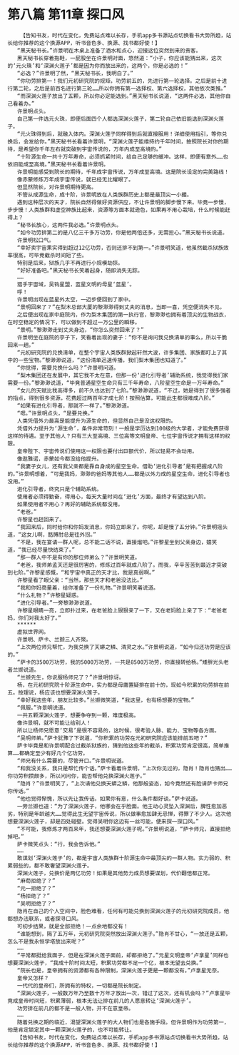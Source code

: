 # 第八篇 第11章 探口风
        【告知书友，时代在变化，免费站点难以长存，手机app多书源站点切换看书大势所趋，站长给你推荐的这个换源APP，听书音色多、换源、找书都好使！】
       “黑天秘书长。”许景明在木桌上准备了酒水和点心，迎接这位突然到来的贵客。
       黑天秘书长穿着拖鞋，一屁股坐在许景明对面，悠然道：“小子，你应该能猜出来，这次的‘元火珠’和‘深渊火莲子’都是因为你而放出来的，这两个，你是必选的！”
       “必选？”许景明了然，“黑天秘书长，我明白了。”
       “你功劳排第一！我们元初研究院的规矩，功劳前五的，先进行第一轮选择。之后是前十进行第二轮，之后是前百名进行第三轮……所以你拥有第一选择权、第六选择权，其他依次类推。”
       “而深渊火莲子放出了五颗，所以你必定能选到。”黑天秘书长说道，“这两件必选，其他你自己看着办。”
       许景明点头。
       自己第一件选元火珠，即便后面四个人都选深渊火莲子，第二轮自己依旧能选到深渊火莲子。
       “元火珠得到后，就融入体内。深渊火莲子同样得到后就直接服用！详细使用指引，等你兑换后，会发给你。”黑天秘书长看着许景明，“深渊火莲子能维持约千年时间，按照院长对你的期待，是希望你千年左右就突破到宇宙传说的，万年内成至高境的。”
       “十阶源生命一共十万年寿命，必须抓紧时间，给自己足够的缓冲。这样，即便有意外……也依旧能成至高境。”黑天秘书长看着许景明。
       许景明能感受到院长的期待，千年成宇宙传说，万年成至高境。这是院长设定的完美路线！
       像赤蒙修炼万年成宇宙传说，就已经无比耀眼了。
       但显然院长，对许景明期待更高。
       不管从成源生命，成十阶，许景明放在人类族群历史上都是最顶尖一小撮。
       遇到这种层次的天才，院长自然得做好资源供应，不让许景明的脚步慢下来。毕竟一步慢，步步慢！人类族群和虚空神族比起来，资源等方面本就逊色，如果再不用心栽培，什么时候能赶得上？
       “秘书长放心，这两件我必选。”许景明点头。
       “如今功劳排第二的是八亿三千多万功劳，你是他两倍还多，无需担心。”黑天秘书长说道。
       许景明松口气。
       “幸好卖宇宙果实得到超过12亿功劳，否则还排不到第一。”许景明笑道，他虽然截杀狱族效率很高，可毕竟截杀时间短了些。
       特别是后来，狱族几乎不再进行小规模劫掠。
       “好好准备吧。”黑天秘书长笑着起身，随即消失无踪。
       ……
       猎手宇宙域，吴钩星盟，蓝星文明的母星‘蓝星’。
       呼！
       许景明出现在蓝星外太空，一迈步便回到了家中。
       “景明回来了？”在梨木总部大厦的黎渺渺得到丈夫的消息，当即一喜，凭空便消失不见。
       之后便出现在家中庭院内，作为梨木集团的第一执行官，黎渺渺也拥有着顶尖的生物战衣，在时空稳定的情况下，可以做到不超过一万公里的瞬移。
       “景明。”黎渺渺走到丈夫身边，“你怎么突然回来了？”
       许景明坐在庭院的亭子下，笑看着出现的妻子：“你不是询问我兑换清单的事么，所以干脆回来一趟。”
       “元初研究院的兑换清单，在整个宇宙人类族群掀起轩然大波，许多集团、家族都盯上了其中的一些宝物。”黎渺渺说道，“这份清单迅速传播，我们梨木集团也知道了。”
       “你觉得，需要兑换什么吗？”许景明问道。
       “梨木集团还在发展中，其它我不太在意，但那一份‘进化引导者’辅助系统，我觉得我们家需要一份。”黎渺渺说道，“毕竟普通星空生命只有三千年寿命，八阶星空生命是一万年寿命。”
       “女儿的天赋比我高得多，前不久也达到了七阶。”黎渺渺说道，“不过，她是得到了很多强者的指点，得到很多资源，花费超过两百年才成七阶！按照估算，可能此生都很难成八阶。”
       “如果有进化引导者，那就不一样了。”黎渺渺道。
       “嗯。”许景明点头，“是要兑换。”
       人类凭借外力最高是能提升为源生命的，但显然自己是没这权限的。
       凭借外力提升为‘源生命’，条件非常苛刻！一般是学历达到100级的大学者，才能免费获得这样的待遇。至于其他人？只有三大至高境、三位高等文明皇帝、七位宇宙传说才拥有这样的权限。
       皇帝陛下、宇宙传说们使用这一权限也要付出巨额代价，所以轻易不会动用。
       像逖雅诺，赤蒙如今都没给他提升。
       “我妻子女儿，还有我父亲都是靠自身成的星空生命。借助‘进化引导者’是有把握成八阶的。”许景明想着，“可是我妈，渺渺的爸妈等其他人……都是以外力成的星空生命，进化引导者也没用。”
       进化引导者，终究只是个辅助系统。
       使用者必须得勤奋，得用心，每天大量时间在‘进化’方面，最终才有望达到八阶。
       如果使用者不用心？再好的辅助系统都没用。
       “老爸。”
       许黎星也赶回来了。
       “我回来后，同时给你和你妈发消息，你妈立即来了。你呢，却是慢了五分钟。”许景明摇头道，“这女儿啊，胳膊肘总是往外拐。”
       “不是，我在宴请一群人呢，总不能二话不说，直接熘吧。”许黎星坐到父亲身边，嬉笑道，“我已经尽量快结束了。”
       “那一群人中不是有你的那位师弟么？”许景明笑道。
       “老爸，我师弟孟天还是很厉害的，修炼过百年就成八阶了。而我，辛辛苦苦到最近才突破到七阶。”许黎星感慨，“和宇宙中真正的天才比，我是真弱啊。”
       许黎星看了眼父亲：“当然，那些天才和老爸没法比。”
       “我和你妈商量着，给你准备了一份礼物。”许景明笑着说道。
       “什么礼物？”许黎星疑惑。
       “进化引导者。”一旁黎渺渺说道。
       许黎星眼睛一亮，立即扑过来，在老爸脸上狠狠亲了一下，又在老妈脸上亲了下：“老爸老妈，你们对我太好了。”
       ******
       虚拟世界网。
       许景明、萨卡、兰撷三人齐聚。
       “上次两位师兄帮忙，为我兑换了天蟒之鳞、清灵之水。”许景明说道，“如今归还功劳是应该的。”
       “萨卡的3500万功劳，我的5000万功劳，一共是8500万功劳，你直接转给杨。”矮胖光头老者兰撷说道。
       “兰撷先生，你说服杨师兄了？”许景明惊讶。
       杨，在元初研究院十阶源生命中，实力都是母庸置疑排在前十的，现如今积累的功劳排在前五。按理说，杨应该也想要深渊火莲子。
       “幸好我这些年，朋友比较多。”兰撷微笑道，“我这里，也有杨想要的宝物。”
       “佩服。”许景明说道。
       一共五颗深渊火莲子，想要争夺到一颗，难度极高。
       像许景明，就不可能让给别人！
       所以让杨师兄愿意‘交易’是很不容易的，这时候，很考验人脉、能力、宝物等各方面。
       “吴明师弟。”萨卡犹豫了下说道，“你积累的功劳在元初研究院应该能排前五吧？”
       萨卡毕竟是和许景明配合过截杀狱族的，猜到他这些年的截杀，积累功劳肯定很高，简单推算……都确定至少有好几个亿功劳。
       “师兄有什么需要的，尽管开口。”许景明说道。
       “和我没关系，我只是帮忙传个话。”萨卡看着许景明，“上次你见过的，隐肖！隐肖也猜出……你功劳积攒颇多，所以问问你，能否帮他兑换深渊火莲子。”
       “隐肖？”许景明笑了，“上次请他兑换天蟒之鳞，他那般姿态，如今竟然还有脸请萨卡师兄你传话。”
       “他也觉得惭愧，所以先让我传话。如果你有意，什么条件都好谈。”萨卡说道。
       一旁兰撷也道：“为了深渊火莲子，他哪会在乎脸面。他主动心灵坠入深渊后，脾性愈加恶劣，特别是年龄越大……觉得此生无望宇宙传说，所以做事愈加肆无忌惮，得罪了不少人。这次他想要深渊火莲子，却是四处碰壁。觉得吴明你这边有一丝可能，便来探一探口风。”
       “不可能，我修炼才两百来年，我还想要深渊火莲子呢。”许景明说道，“萨卡师兄，直接拒绝掉吧。”
       萨卡微笑点头：“行，我会告诉他。”
       ……
       敢谋划‘深渊火莲子’的，都是宇宙人类族群十阶源生命中最顶尖的一群人物。实力弱的、积累弱些的，都不敢奢望深渊火莲子。
       深渊火莲子，兑换价是两亿功劳！如果是其他势力成员想要谋划，代价翻倍都正常。
       “麻荀拒绝了？”
       “元一拒绝了？”
       “杨拒绝了？”
       “吴明拒绝了？”
       隐肖在自己的个人空间中，脸色难看，任何有可能兑换到深渊火莲子的元初研究院成员，他都想办法联系，或者探寻口风。
       可初步结果，就是全部拒绝！一点余地都没有！
       “谁能想到，隔了五万年，元初研究院突然放出深渊火莲子。”隐肖不甘心，“一放还是五颗，怎么不是我永恒学塔放出来呢？”
       ……
       “平常都挺给我面子，但是在深渊火莲子面前，却都拒绝了。”元星文明皇帝‘卢拿星’同样也想要深渊火莲子，“我成十阶时间太短，积累功劳都不足一个亿，根本无望去兑换。”
       “院长也是，皇帝拥有的资源都有各种限制，深渊火莲子更是一颗都没有。”卢拿星无奈。
       皇帝又怎样？
       一代代的皇帝们，所拥有的特权，一切都是院长制定。
       “深渊火莲子，一般数万年乃至数十万年才放出一次，错过了这次，还有机会吗？”卢拿星毕竟成皇帝时间短，积累薄弱，根本无法让排在前几的人愿意转让‘深渊火莲子’。
       功劳排在前几的都不是一般人物，并不在意皇帝。
       ……
       随着兑换之期的临近，渴望深渊火莲子的大人物们也是各施手段。但许景明作为功劳第一，他是肯定锁定其中一颗深渊火莲子的，也不可能转让。
       【告知书友，时代在变化，免费站点难以长存，手机app多书源站点切换看书大势所趋，站长给你推荐的这个换源APP，听书音色多、换源、找书都好使！】